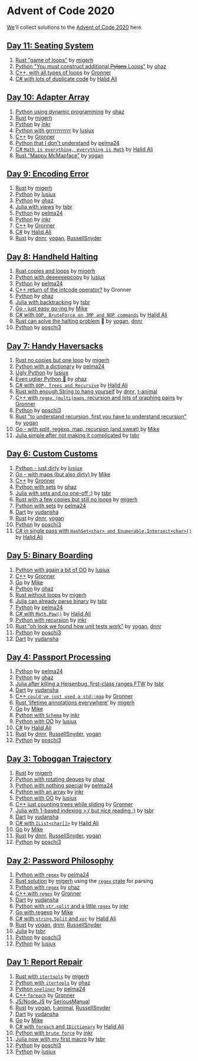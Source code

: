 # Advent of Code 2020

[We][leaderboard]'ll collect solutions to the [Advent of Code 2020](https://adventofcode.com/2020) here.

## [Day 11: Seating System](https://adventofcode.com/2020/day/11)

1. [Rust "game of loops"](https://github.com/migerh/aoc-2020-rs/blob/main/src/day11/mod.rs) by [migerh]
1. [Python "You must construct additional ~~Pylons~~ Loops"](https://github.com/ohaz/adventofcode2020/blob/main/day11/day11.py) by [ohaz]
1. [C++, with all types of loops](https://github.com/Gronner/aoc-2020/blob/main/src/day11.cpp) by [Gronner]
1. [C# with lots of duplicate code](https://github.com/halid-ali/adventCodeChallenge/blob/main/2020/day-11/Program.cs) by [Halid Ali]

## [Day 10: Adapter Array](https://adventofcode.com/2020/day/10)

1. [Python using dynamic programming](https://github.com/ohaz/adventofcode2020/blob/main/day10/day10.py) by [ohaz]
1. [Rust](https://github.com/migerh/aoc-2020-rs/blob/main/src/day10/mod.rs) by [migerh]
1. [Python](https://github.com/JonathanKuebler/advent-of-code/blob/master/10_dez/jolts.py) by [jnkr]
1. [Python with grrrrrrrrrrr](https://github.com/lusiux/aoc2020/blob/main/10/main.py) by [lusiux] 
1. [C++](https://github.com/Gronner/aoc-2020/blob/main/src/day10.cpp) by [Gronner]
1. [Python that I don't understand](https://github.com/pelma24/AdventOfCode/blob/master/2020/day10.py) by [pelma24]
1. [C# `Math is everything, everything is Math`](https://github.com/halid-ali/adventCodeChallenge/blob/main/2020/day-10/Program.cs) by [Halid Ali]
1. [Rust "Mappy McMapface"](https://github.com/yogan/advent-of-code-2020-rust/blob/main/src/day10.rs) by [yogan]

## [Day 9: Encoding Error](https://adventofcode.com/2020/day/9)

1. [Rust](https://github.com/migerh/aoc-2020-rs/blob/main/src/day9/mod.rs) by [migerh]
1. [Python](https://github.com/lusiux/aoc2020/blob/main/09/main.py) by [lusiux]
1. [Python](https://github.com/ohaz/adventofcode2020/blob/main/day9/day9.py) by [ohaz]
1. [Julia with views](https://github.com/CmdQ/AoC2020/blob/main/src/09.jl) by [tsbr]
1. [Python](https://github.com/pelma24/AdventOfCode/blob/master/2020/day9.py) by [pelma24]
1. [Python](https://github.com/JonathanKuebler/advent-of-code/blob/master/9_dez/encoding_error.py) by [jnkr]
1. [C++](https://github.com/Gronner/aoc-2020/blob/main/src/day9.cpp) by [Gronner]
1. [C#](https://github.com/halid-ali/adventCodeChallenge/blob/main/2020/day-09/Program.cs) by [Halid Ali]
1. [Rust](https://github.com/dnnr/advent-of-code-2020/blob/master/src/day09.rs) by [dnnr], [yogan], [RussellSnyder]


## [Day 8: Handheld Halting](https://adventofcode.com/2020/day/8)

1. [Rust copies and loops](https://github.com/migerh/aoc-2020-rs/blob/main/src/day8/mod.rs) by [migerh]
1. [Python with deeeeeepcopy](https://github.com/lusiux/aoc2020/blob/main/08/main.py) by [lusiux]
1. [Python](https://github.com/pelma24/AdventOfCode/blob/master/2020/day8.py) by [pelma24]
1. [C++ return of the intcode operator?](https://github.com/Gronner/aoc-2020/blob/main/src/day8.cpp) by Gronner
1. [Python](https://github.com/ohaz/adventofcode2020/blob/main/day8/day8.py) by [ohaz]
1. [Julia with backtracking](https://github.com/CmdQ/AoC2020/blob/main/src/08.jl) by [tsbr]
1. [Go - just easy go-ing ](https://github.com/pituser/aoc-2020-go/blob/main/day08/day08.go) by [Mike]
1. [C# with `OOP, BruteForce on JMP and NOP commands`](https://github.com/halid-ali/adventCodeChallenge/blob/main/2020/day-08/Program.cs) by [Halid Ali]
1. [Rust can solve the halting problem](https://github.com/yogan/advent-of-code-2020-rust/blob/main/src/day08.rs) 🤯 by [yogan], [dnnr]
1. [Python](https://github.com/poschi3/AdventOfCode2020/blob/main/day08/day08.py) by [poschi3]

## [Day 7: Handy Haversacks](https://adventofcode.com/2020/day/7)

1. [Rust no copies but one loop](https://github.com/migerh/aoc-2020-rs/blob/main/src/day7/mod.rs) by [migerh]
1. [Python with a dictionary](https://github.com/pelma24/AdventOfCode/blob/master/2020/day7.py) by [pelma24]
1. [Ugly Python](https://github.com/lusiux/aoc2020/blob/main/07/main.py) by [lusiux]
1. [Even uglier Python 🤪](https://github.com/ohaz/adventofcode2020/blob/main/day7/day7.py) by [ohaz]
1. [C# with `OOP, Trees and Recursive`](https://github.com/halid-ali/adventCodeChallenge/blob/main/2020/day-07/Program.cs) by [Halid Ali]
1. [Rust with enough String to hang yourself](https://github.com/dnnr/advent-of-code-2020/blob/master/src/day07.rs) by [dnnr], [t-animal]
1. [C++ with `regex`, `(multi)maps`, recursion and lots of graphing pains](https://github.com/Gronner/aoc-2020/tree/main/src/day7) by [Gronner]
1. [Python](https://github.com/poschi3/AdventOfCode2020/blob/main/day07/day07.py) by [poschi3]
1. [Rust "to understand recursion, first you have to understand recursion"](https://github.com/yogan/advent-of-code-2020-rust/blob/main/src/day07.rs) by [yogan]
1. [Go - with split, regexp, map, recursion (and sweat) ](https://github.com/pituser/aoc-2020-go/blob/main/day07/day07.go) by [Mike]
1. [Julia simple after not making it complicated](https://github.com/CmdQ/AoC2020/blob/main/src/07.jl) by [tsbr]

## [Day 6: Custom Customs](https://adventofcode.com/2020/day/6)

1. [Python - just dirty](https://github.com/lusiux/aoc2020/blob/main/06/main.py) by [lusiux]
1. [Go - with maps (but also dirty) ](https://github.com/pituser/aoc-2020-go/blob/main/day06/day06.go) by [Mike]
1. [C++](https://github.com/Gronner/aoc-2020/tree/main/src/day6) by [Gronner]
1. [Python with sets](https://github.com/ohaz/adventofcode2020/blob/main/day6/day6.py) by [ohaz]
1. [Julia with sets and no one-off :)](https://github.com/CmdQ/AoC2020/blob/main/src/06.jl) by [tsbr]
1. [Rust with a few copies but still no loops](https://github.com/migerh/aoc-2020-rs/blob/main/src/day6/mod.rs) by [migerh]
1. [Python with sets](https://github.com/pelma24/AdventOfCode/blob/master/2020/day6.py) by [pelma24]
1. [Dart](https://github.com/yudansha/Advent-of-Code-2020/blob/main/lib/day6.dart) by [yudansha]
1. [Rust](https://github.com/dnnr/advent-of-code-2020/blob/master/src/day06.rs) by [dnnr], [yogan]
1. [Python](https://github.com/poschi3/AdventOfCode2020/blob/main/day06/day06.py) by [poschi3]
1. [C# in single pass with `HashSet<char> and Enumerable.Intersect<char>()`](https://github.com/halid-ali/adventCodeChallenge/blob/main/2020/day-06/Program.cs) by [Halid Ali]

## [Day 5: Binary Boarding](https://adventofcode.com/2020/day/5)

1. [Python with again a bit of OO](https://github.com/lusiux/aoc2020/blob/main/05/main.py) by [lusiux]
1. [C++](https://github.com/Gronner/aoc-2020/blob/main/src/day5.cpp) by [Gronner]
1. [Go](https://github.com/pituser/aoc-2020-go/blob/main/day05/day05.go) by [Mike]
1. [Python](https://github.com/ohaz/adventofcode2020/blob/main/day5/day5.py) by [ohaz]
1. [Rust without loops](https://github.com/migerh/aoc-2020-rs/blob/main/src/day5/mod.rs) by [migerh]
1. [Julia can already parse binary](https://github.com/CmdQ/AoC2020/blob/main/src/05.jl) by [tsbr]
1. [Python](https://github.com/pelma24/AdventOfCode/blob/master/2020/day5.py) by [pelma24]
1. [C# with `Math.Pow()`](https://github.com/halid-ali/adventCodeChallenge/blob/main/2020/day-05/Program.cs) by [Halid Ali]
1. [Python with recursion](https://github.com/JonathanKuebler/advent-of-code/blob/master/5_dez/boarding_pass.py) by [jnkr]
1. [Rust "oh look we found how unit tests work"](https://github.com/yogan/advent-of-code-2020-rust/blob/main/src/day05.rs) by [yogan], [dnnr]
1. [Python](https://github.com/poschi3/AdventOfCode2020/blob/main/day05/day05.py) by [poschi3]
1. [Dart](https://github.com/yudansha/Advent-of-Code-2020/blob/main/lib/day5.dart) by [yudansha]

## [Day 4: Passport Processing](https://adventofcode.com/2020/day/4)

1. [Python](https://github.com/pelma24/AdventOfCode/blob/master/2020/day4.py) by [pelma24]
1. [Python](https://github.com/ohaz/adventofcode2020/blob/main/day4/day4.py) by [ohaz]
1. [Julia after killing a Heisenbug, first-class ranges FTW](https://github.com/CmdQ/AoC2020/blob/main/src/04.jl) by [tsbr]
1. [Dart](https://github.com/yudansha/Advent-of-Code-2020/blob/main/lib/day4.dart) by [yudansha]
1. [C++ `could've just used a std::map`](https://github.com/Gronner/aoc-2020/tree/main/src/day4) by [Gronner]
1. [Rust 'lifetime annotations everywhere'](https://github.com/migerh/aoc-2020-rs/blob/main/src/day4/mod.rs) by [migerh]
1. [Go](https://github.com/pituser/aoc-2020-go/blob/main/day04/day04.go) by [Mike]
1. [Python with `Schema`](https://github.com/JonathanKuebler/advent-of-code/blob/master/4_dez/passport_processing.py) by [jnkr]
1. [Python with OO](https://github.com/lusiux/aoc2020/blob/main/04/main.py) by [lusiux]
1. [C#](https://github.com/halid-ali/adventCodeChallenge/blob/main/2020/day-04/Program.cs) by [Halid Ali]
1. [Rust](https://github.com/dnnr/advent-of-code-2020/blob/master/src/day04.rs) by [dnnr], [RussellSnyder], [yogan]
1. [Python](https://github.com/poschi3/AdventOfCode2020/blob/main/day04/day04.py) by [poschi3]

## [Day 3: Toboggan Trajectory](https://adventofcode.com/2020/day/3)

1. [Rust](https://github.com/migerh/aoc-2020-rs/blob/main/src/day3/mod.rs) by [migerh]
1. [Python with rotating deques](https://github.com/ohaz/adventofcode2020/blob/main/day3/day3.py) by [ohaz]
1. [Python with nothing special](https://github.com/pelma24/AdventOfCode/blob/master/2020/day3.py) by [pelma24]
1. [Python with an array](https://github.com/JonathanKuebler/advent-of-code/blob/master/3_dez/solver.py) by [jnkr]
1. [Python with OO](https://github.com/lusiux/aoc2020/blob/main/03/main.py) by [lusiux]
1. [C++ just counting trees while sliding](https://github.com/Gronner/aoc-2020/blob/main/src/day3.cpp) by [Gronner]
1. [Julia with 1-based indexing >:( but nice reading :)](https://github.com/CmdQ/AoC2020/blob/main/src/03.jl) by [tsbr]
1. [Dart](https://github.com/yudansha/Advent-of-Code-2020/blob/main/lib/day3.dart) by [yudansha]
1. [C# with `IList<char[]>`](https://github.com/halid-ali/adventCodeChallenge/blob/main/2020/day-03/Program.cs) by [Halid Ali]
1. [Go](https://github.com/pituser/aoc-2020-go/blob/main/day03/day03.go) by [Mike]
1. [Rust](https://github.com/dnnr/advent-of-code-2020/blob/master/src/day03.rs) by [dnnr], [RussellSnyder], [yogan]
1. [Python](https://github.com/poschi3/AdventOfCode2020/blob/main/day03/day03.py) by [poschi3]

## [Day 2: Password Philosophy](https://adventofcode.com/2020/day/2)

1. [Python with `regex`](https://github.com/pelma24/AdventOfCode/blob/master/2020/day2.py) by [pelma24]
1. [Rust solution](https://github.com/migerh/aoc-2020-rs/blob/main/src/day2/mod.rs) by [migerh] using the [`regex` crate](https://crates.io/crates/regex) for parsing
1. [Python with `regex`](https://github.com/ohaz/adventofcode2020/blob/main/day2/day2.py) by [ohaz]
1. [C++ with `regex`](https://github.com/Gronner/aoc-2020/blob/main/src/day2.cpp) by [Gronner]
1. [Dart](https://github.com/yudansha/Advent-of-Code-2020/blob/main/lib/day2.dart) by [yudansha]
1. [Python with `str.split` and a little `regex`](https://github.com/JonathanKuebler/advent-of-code/blob/master/2_dez/solver.py) by [jnkr]
1. [Go with regexp](https://github.com/pituser/aoc-2020-go/blob/main/day02/day02.go) by [Mike]
1. [C# with `string.Split` and `xor`](https://github.com/halid-ali/adventCodeChallenge/blob/main/2020/day-02/Program.cs) by [Halid Ali]
1. [Rust](https://github.com/yogan/advent-of-code-2020-rust/blob/main/src/day02.rs) by [yogan], [dnnr], [RussellSnyder]
1. [Julia](https://github.com/CmdQ/AoC2020/blob/main/src/02.jl) by [tsbr]
1. [Python](https://github.com/poschi3/AdventOfCode2020/blob/main/day02/day02.py) by [poschi3]
1. [Python](https://github.com/lusiux/aoc2020/blob/main/02/main.py) by [lusiux]

## [Day 1: Report Repair](https://adventofcode.com/2020/day/1)

1. [Rust with `itertools`](https://github.com/migerh/aoc-2020-rs/blob/main/src/day1/mod.rs) by [migerh]
1. [Python with `itertools`](https://github.com/ohaz/adventofcode2020/blob/main/day1/day1.py) by [ohaz]
1. [Python `oneliner`](https://github.com/pelma24/AdventOfCode/blob/master/2020/day1.py) by [pelma24]
1. [C++ `foreach`](https://github.com/Gronner/aoc-2020/blob/main/src/day1.cpp) by [Gronner]
1. [JS/Node.JS](https://github.com/seriousManual/aoc_1) by [SeriousManual]
1. [Rust](https://github.com/yogan/advent-of-code-2020-rust/blob/main/src/day01.rs) by [yogan], [t-animal], [RussellSnyder]
1. [Dart](https://github.com/yudansha/Advent-of-Code-2020/blob/main/lib/day1.dart) by [yudansha]
1. [Go](https://github.com/pituser/aoc-2020-go/blob/main/day01/day01.go) by [Mike]
1. [C# with `foreach` and `IDictionary`](https://github.com/halid-ali/adventCodeChallenge/blob/main/2020/day-01/Program.cs) by [Halid Ali]
1. [Python with `brute force`](https://github.com/JonathanKuebler/advent-of-code/blob/master/1_dez/result.py) by [jnkr]
1. [Julia now with my first macro](https://github.com/CmdQ/AoC2020/blob/main/src/01.jl) by [tsbr]
1. [Python](https://github.com/poschi3/AdventOfCode2020/blob/main/day01/day01.py) by [poschi3]
1. [Python](https://github.com/lusiux/aoc2020/blob/main/01/main.py) by [lusiux]

[dnnr]: https://github.com/dnnr
[Gronner]: https://github.com/Gronner
[Halid Ali]: https://github.com/halid-ali
[jnkr]: https://github.com/JonathanKuebler
[migerh]: https://github.com/migerh
[Mike]: https://github.com/pituser
[ohaz]: https://github.com/ohaz
[pelma24]: https://github.com/pelma24
[poschi3]: https://github.com/poschi3
[RussellSnyder]: https://github.com/RussellSnyder
[SeriousManual]: https://github.com/seriousmanual
[t-animal]: https://github.com/t-animal
[tsbr]: https://github.com/CmdQ/AoC2020/tree/main/AoC2020
[yogan]: https://github.com/yogan
[yudansha]: https://github.com/yudansha
[lusiux]: https://github.com/lusiux

[leaderboard]: https://adventofcode.com/2020/leaderboard/private/view/979032 "The Method Park leaderboard by Christoph Menzel"
